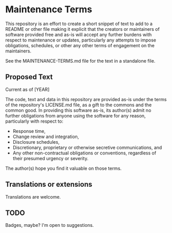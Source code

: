 # Maintenance Terms 

This repository is an effort to create a short snippet of text to add to a 
README or other file making it explicit that the creators or maintainers of 
software provided free and as-is will accept any further burdens with respect
to maintenance or updates, particularly any attempts to impose obligations, 
schedules, or other any other terms of engagement on the maintainers.

See the MAINTENANCE-TERMS.md file for the text in a standalone file.

## Proposed Text

Current as of [YEAR] 

The code, text and data in this repository are provided as-is under 
the terms of the repository's LICENSE.md file, as a gift to the commons 
and the common good. In providing this software as-is, its author(s) 
admit no further obligations from anyone using the software for any reason,
particularly with respect to:

- Response time,
- Change review and integration,
- Disclosure schedules,
- Discretionary, proprietary or otherwise secretive communications, and 
- Any other non-contractual obligations or conventions, regardless of
  their presumed urgency or severity.

The author(s) hope you find it valuable on those terms.

## Translations or extensions

Translations are welcome.

## TODO

Badges, maybe? I'm open to suggestions.
